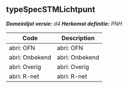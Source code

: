 ## typeSpecSTMLichtpunt

*__Domeinlijst versie:__ d4*
*__Herkomst definitie:__ PNH*

|__Code__ |__Description__	|
|	---	|	---	|
| abri: OFN | abri: OFN |
| abri: Onbekend | abri: Onbekend |
| abri: Overig | abri: Overig |
| abri: R-net | abri: R-net |